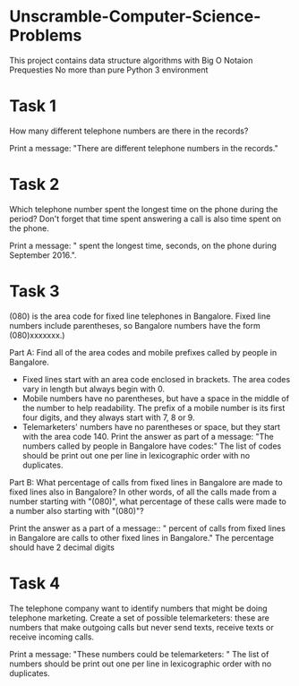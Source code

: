 # Unscramble-Computer-Science-Problems
This project contains data structure algorithms with Big O Notaion
Prequesties
No more than pure Python 3 environment

# Task 1
How many different telephone numbers are there in the records?

Print a message: "There are different telephone numbers in the records."

# Task 2
Which telephone number spent the longest time on the phone during the period? Don't forget that time spent answering a call is also time spent on the phone.

Print a message: " spent the longest time, seconds, on the phone during September 2016.".

# Task 3
(080) is the area code for fixed line telephones in Bangalore. Fixed line numbers include parentheses, so Bangalore numbers have the form (080)xxxxxxx.)

Part A: Find all of the area codes and mobile prefixes called by people in Bangalore.

* Fixed lines start with an area code enclosed in brackets. The area codes vary in length but always begin with 0.
* Mobile numbers have no parentheses, but have a space in the middle of the number to help readability. The prefix of a mobile number is its first four digits, and they always start with 7, 8 or 9.
* Telemarketers' numbers have no parentheses or space, but they start with the area code 140.
Print the answer as part of a message: "The numbers called by people in Bangalore have codes:" The list of codes should be print out one per line in lexicographic order with no duplicates.

Part B: What percentage of calls from fixed lines in Bangalore are made to fixed lines also in Bangalore? In other words, of all the calls made from a number starting with "(080)", what percentage of these calls were made to a number also starting with "(080)"?

Print the answer as a part of a message:: " percent of calls from fixed lines in Bangalore are calls to other fixed lines in Bangalore." The percentage should have 2 decimal digits

# Task 4
The telephone company want to identify numbers that might be doing telephone marketing. Create a set of possible telemarketers: these are numbers that make outgoing calls but never send texts, receive texts or receive incoming calls.

Print a message: "These numbers could be telemarketers: " The list of numbers should be print out one per line in lexicographic order with no duplicates.
